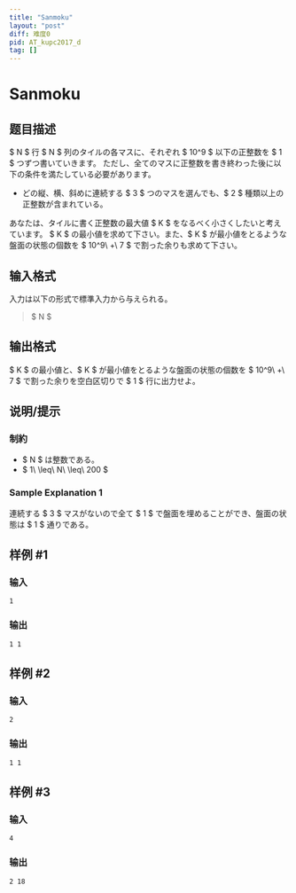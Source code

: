 ```yaml
---
title: "Sanmoku"
layout: "post"
diff: 难度0
pid: AT_kupc2017_d
tag: []
---
```


# Sanmoku

## 题目描述

[problemUrl]: https://atcoder.jp/contests/kupc2017/tasks/kupc2017_d

$ N $ 行 $ N $ 列のタイルの各マスに、それぞれ $ 10^9 $ 以下の正整数を $ 1 $ つずつ書いていきます。 ただし、全てのマスに正整数を書き終わった後に以下の条件を満たしている必要があります。

- どの縦、横、斜めに連続する $ 3 $ つのマスを選んでも、$ 2 $ 種類以上の正整数が含まれている。

あなたは、タイルに書く正整数の最大値 $ K $ をなるべく小さくしたいと考えています。 $ K $ の最小値を求めて下さい。また、$ K $ が最小値をとるような盤面の状態の個数を $ 10^9\ +\ 7 $ で割った余りも求めて下さい。

## 输入格式

入力は以下の形式で標準入力から与えられる。

> $ N $

## 输出格式

$ K $ の最小値と、$ K $ が最小値をとるような盤面の状態の個数を $ 10^9\ +\ 7 $ で割った余りを空白区切りで $ 1 $ 行に出力せよ。

## 说明/提示

### 制約

- $ N $ は整数である。
- $ 1\ \leq\ N\ \leq\ 200 $

### Sample Explanation 1

連続する $ 3 $ マスがないので全て $ 1 $ で盤面を埋めることができ、盤面の状態は $ 1 $ 通りである。

## 样例 #1

### 输入

```
1
```

### 输出

```
1 1
```

## 样例 #2

### 输入

```
2
```

### 输出

```
1 1
```

## 样例 #3

### 输入

```
4
```

### 输出

```
2 18
```

